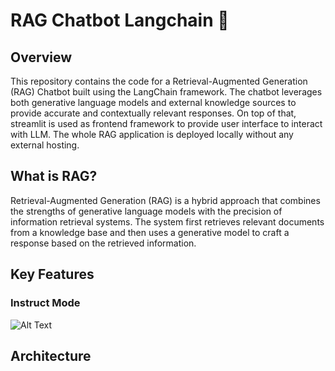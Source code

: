 # RAG Chatbot Langchain 📎
## Overview
This repository contains the code for a Retrieval-Augmented Generation (RAG) Chatbot built using the LangChain framework. The chatbot leverages both generative language models and external knowledge sources to provide accurate and contextually relevant responses. On top of that, streamlit is used as frontend framework to provide user interface to interact with LLM. The whole RAG application is deployed locally without any external hosting.

## What is RAG?
Retrieval-Augmented Generation (RAG) is a hybrid approach that combines the strengths of generative language models with the precision of information retrieval systems. The system first retrieves relevant documents from a knowledge base and then uses a generative model to craft a response based on the retrieved information.

## Key Features
### Instruct Mode
![Alt Text](https://github.com/deeplyneuralicious/RAG-Chatbot-Langchain/blob/main/img/Normal%20Instruct%20mode.gif)

## Architecture

